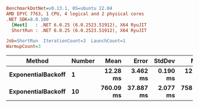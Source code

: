 ``` ini

BenchmarkDotNet=v0.13.1, OS=ubuntu 22.04
AMD EPYC 7763, 1 CPU, 4 logical and 2 physical cores
.NET SDK=8.0.100
  [Host]   : .NET 6.0.25 (6.0.2523.51912), X64 RyuJIT
  ShortRun : .NET 6.0.25 (6.0.2523.51912), X64 RyuJIT

Job=ShortRun  IterationCount=3  LaunchCount=1  
WarmupCount=3  

```
|             Method | Number |      Mean |     Error |   StdDev |       Min |       Max | Allocated |
|------------------- |------- |----------:|----------:|---------:|----------:|----------:|----------:|
| **ExponentialBackoff** |      **1** |  **12.28 ms** |  **3.462 ms** | **0.190 ms** |  **12.10 ms** |  **12.48 ms** |     **585 B** |
| **ExponentialBackoff** |     **10** | **760.09 ms** | **37.887 ms** | **2.077 ms** | **758.05 ms** | **762.20 ms** |   **4,696 B** |

